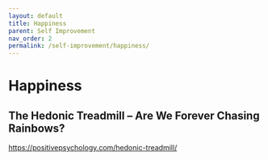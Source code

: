 ```yaml
---
layout: default
title: Happiness
parent: Self Improvement
nav_order: 2
permalink: /self-improvement/happiness/
---
```


# Happiness

## The Hedonic Treadmill – Are We Forever Chasing Rainbows?

https://positivepsychology.com/hedonic-treadmill/